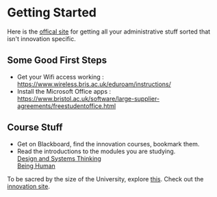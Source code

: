 # Getting Started
Here is the [offical site](https://www.bristol.ac.uk/students/new/) for getting all your administrative stuff sorted that isn't innovation specific.

## Some Good First Steps
 * Get your Wifi access working : https://www.wireless.bris.ac.uk/eduroam/instructions/ 
 * Install the Microsoft Office apps : https://www.bristol.ac.uk/software/large-supplier-agreements/freestudentoffice.html

## Course Stuff
 * Get on Blackboard, find the innovation courses, bookmark them.
 * Read the introductions to the modules you are studying.<br>
   [Design and Systems Thinking](https://www.bris.ac.uk/unit-programme-catalogue/UnitDetails.jsa?ayrCode=18%2F19&unitCode=INOV10002) <br>
   [Being Human](https://www.bris.ac.uk/unit-programme-catalogue/UnitDetails.jsa?ayrCode=18%2F19&unitCode=INOV10001)


To be sacred by the size of the University, explore [this](http://www.bristol.ac.uk/index/).
Check out the [innovation site](http://www.bristol.ac.uk/innovation/).

